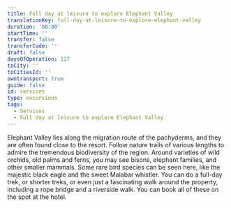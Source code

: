```yaml
---
title: Full day at leisure to explore Elephant Valley
translationKey: full-day-at-leisure-to-explore-elephant-valley
duration: '08:00'
startTime: ''
transfer: false
transferCode: ''
draft: false
daysOfOperation: 127
toCity: ''
toCitiesId: ''
owntransport: true
guide: false
id: services
type: excursions
tags:
  - Services
  - Full day at leisure to explore Elephant Valley
---
```

Elephant Valley lies along the migration route of the pachyderms, and they are often found close to the resort. Follow nature trails of various lengths to admire the tremendous biodiversity of the region. Around varieties of wild orchids, old palms and ferns, you may see bisons, elephant families, and other smaller mammals. Some rare bird species can be seen here, like the majestic black eagle and the sweet Malabar whistler. You can do a full-day trek, or shorter treks, or even just a fascinating walk around the property, including a rope bridge and a riverside walk. You can book all of these on the spot at the hotel.